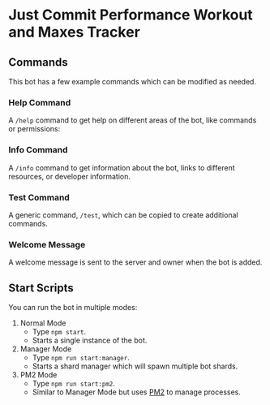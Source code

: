 # Just Commit Performance Workout and Maxes Tracker

## Commands

This bot has a few example commands which can be modified as needed.

### Help Command

A `/help` command to get help on different areas of the bot, like commands or permissions:

### Info Command

A `/info` command to get information about the bot, links to different resources, or developer information.

### Test Command

A generic command, `/test`, which can be copied to create additional commands.

### Welcome Message

A welcome message is sent to the server and owner when the bot is added.

## Start Scripts

You can run the bot in multiple modes:

1. Normal Mode
    - Type `npm start`.
    - Starts a single instance of the bot.
2. Manager Mode
    - Type `npm run start:manager`.
    - Starts a shard manager which will spawn multiple bot shards.
3. PM2 Mode
    - Type `npm run start:pm2`.
    - Similar to Manager Mode but uses [PM2](https://pm2.keymetrics.io/) to manage processes.
